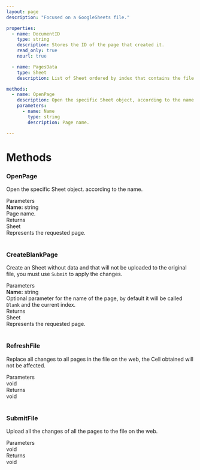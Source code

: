 ```yaml
---
layout: page
description: "Focused on a GoogleSheets file."

properties:
  - name: DocumentID
    type: string
    description: Stores the ID of the page that created it.
    read_only: true
    nourl: true

  - name: PagesData
    type: Sheet
    description: List of Sheet ordered by index that contains the file.

methods:
  - name: OpenPage
    description: Open the specific Sheet object, according to the name.
    parameters:
      - name: Name
        type: string
        description: Page name.

---
```


<link href="css/styles.css" rel="stylesheet" type="text/css">

# Methods

### OpenPage
Open the specific Sheet object. according to the name. 

<div class="top"> Parameters </div>
<div class="info">
  <b>Name:</b> string
  <br>Page name.
</div>
<div class="top"> Returns </div>
<div class="info">
  Sheet <br> Represents the requested page.
</div>
<br>

### CreateBlankPage
Create an Sheet without data and that will not be uploaded to the original file, you must use `Submit` to apply the changes.

<div class="top"> Parameters </div>
<div class="info">
  <b>Name:</b> string
  <br>Optional parameter for the name of the page, by default it will be called <code>Blank</code> and the current index.
</div>
<div class="top"> Returns </div>
<div class="info">
  Sheet <br>Represents the requested page.
</div>
<br>

### RefreshFile
Replace all changes to all pages in the file on the web, the Cell obtained will not be affected.

<div class="top"> Parameters </div>
<div class="info">  void  </div>
<div class="top"> Returns </div>
<div class="info">  void  </div>
<br>

### SubmitFile
Upload all the changes of all the pages to the file on the web.

<div class="top"> Parameters </div>
<div class="info">  void  </div>
<div class="top"> Returns </div>
<div class="info">  void  </div>
<br>
